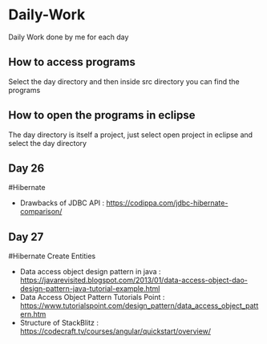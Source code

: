 # Daily-Work
Daily Work done by me for each day
## How to access programs
Select the day directory and then inside src directory you can find the programs
## How to open the programs in eclipse
The day directory is itself a project, just select open project in eclipse and select the day directory
## Day 26
#Hibernate
- Drawbacks of JDBC API : https://codippa.com/jdbc-hibernate-comparison/
## Day 27
#Hibernate Create Entities
- Data access object design pattern in java : https://javarevisited.blogspot.com/2013/01/data-access-object-dao-design-pattern-java-tutorial-example.html
- Data Access Object Pattern Tutorials Point : https://www.tutorialspoint.com/design_pattern/data_access_object_pattern.htm
- Structure of StackBlitz : https://codecraft.tv/courses/angular/quickstart/overview/